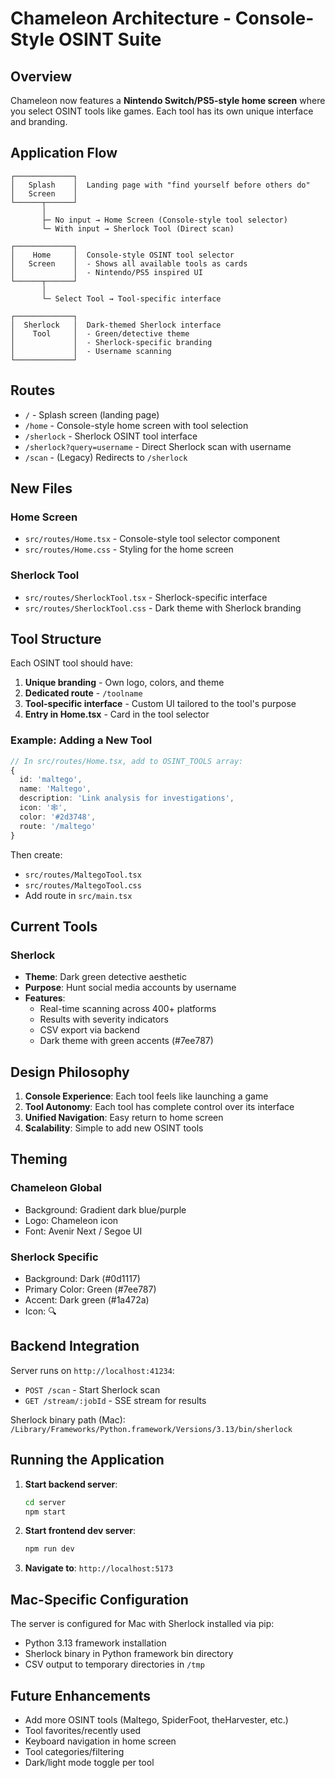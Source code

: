 # Chameleon Architecture - Console-Style OSINT Suite

## Overview
Chameleon now features a **Nintendo Switch/PS5-style home screen** where you select OSINT tools like games. Each tool has its own unique interface and branding.

## Application Flow

```
┌─────────────┐
│   Splash    │  Landing page with "find yourself before others do"
│   Screen    │  
└──────┬──────┘
       │
       ├─ No input → Home Screen (Console-style tool selector)
       └─ With input → Sherlock Tool (Direct scan)
       
┌─────────────┐
│    Home     │  Console-style OSINT tool selector
│   Screen    │  - Shows all available tools as cards
│             │  - Nintendo/PS5 inspired UI
└──────┬──────┘
       │
       └─ Select Tool → Tool-specific interface

┌─────────────┐
│  Sherlock   │  Dark-themed Sherlock interface
│    Tool     │  - Green/detective theme
│             │  - Sherlock-specific branding
│             │  - Username scanning
└─────────────┘
```

## Routes

- `/` - Splash screen (landing page)
- `/home` - Console-style home screen with tool selection
- `/sherlock` - Sherlock OSINT tool interface
- `/sherlock?query=username` - Direct Sherlock scan with username
- `/scan` - (Legacy) Redirects to `/sherlock`

## New Files

### Home Screen
- `src/routes/Home.tsx` - Console-style tool selector component
- `src/routes/Home.css` - Styling for the home screen

### Sherlock Tool
- `src/routes/SherlockTool.tsx` - Sherlock-specific interface
- `src/routes/SherlockTool.css` - Dark theme with Sherlock branding

## Tool Structure

Each OSINT tool should have:
1. **Unique branding** - Own logo, colors, and theme
2. **Dedicated route** - `/toolname`
3. **Tool-specific interface** - Custom UI tailored to the tool's purpose
4. **Entry in Home.tsx** - Card in the tool selector

### Example: Adding a New Tool

```typescript
// In src/routes/Home.tsx, add to OSINT_TOOLS array:
{
  id: 'maltego',
  name: 'Maltego',
  description: 'Link analysis for investigations',
  icon: '🕸️',
  color: '#2d3748',
  route: '/maltego'
}
```

Then create:
- `src/routes/MaltegoTool.tsx`
- `src/routes/MaltegoTool.css`
- Add route in `src/main.tsx`

## Current Tools

### Sherlock
- **Theme**: Dark green detective aesthetic
- **Purpose**: Hunt social media accounts by username
- **Features**: 
  - Real-time scanning across 400+ platforms
  - Results with severity indicators
  - CSV export via backend
  - Dark theme with green accents (#7ee787)

## Design Philosophy

1. **Console Experience**: Each tool feels like launching a game
2. **Tool Autonomy**: Each tool has complete control over its interface
3. **Unified Navigation**: Easy return to home screen
4. **Scalability**: Simple to add new OSINT tools

## Theming

### Chameleon Global
- Background: Gradient dark blue/purple
- Logo: Chameleon icon
- Font: Avenir Next / Segoe UI

### Sherlock Specific
- Background: Dark (#0d1117)
- Primary Color: Green (#7ee787)
- Accent: Dark green (#1a472a)
- Icon: 🔍

## Backend Integration

Server runs on `http://localhost:41234`:
- `POST /scan` - Start Sherlock scan
- `GET /stream/:jobId` - SSE stream for results

Sherlock binary path (Mac): `/Library/Frameworks/Python.framework/Versions/3.13/bin/sherlock`

## Running the Application

1. **Start backend server**:
   ```bash
   cd server
   npm start
   ```

2. **Start frontend dev server**:
   ```bash
   npm run dev
   ```

3. **Navigate to**: `http://localhost:5173`

## Mac-Specific Configuration

The server is configured for Mac with Sherlock installed via pip:
- Python 3.13 framework installation
- Sherlock binary in Python framework bin directory
- CSV output to temporary directories in `/tmp`

## Future Enhancements

- Add more OSINT tools (Maltego, SpiderFoot, theHarvester, etc.)
- Tool favorites/recently used
- Keyboard navigation in home screen
- Tool categories/filtering
- Dark/light mode toggle per tool




